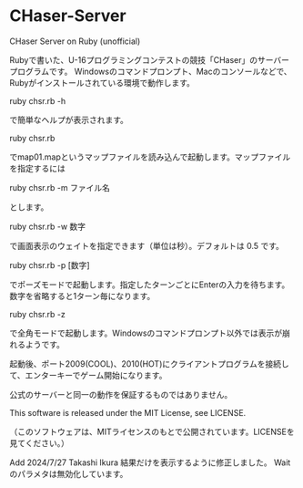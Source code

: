 # CHaser-Server

CHaser Server on Ruby (unofficial)

Rubyで書いた、U-16プログラミングコンテストの競技「CHaser」のサーバープログラムです。
Windowsのコマンドプロンプト、Macのコンソールなどで、Rubyがインストールされている環境で動作します。

ruby chsr.rb -h

で簡単なヘルプが表示されます。

ruby chsr.rb

でmap01.mapというマップファイルを読み込んで起動します。マップファイルを指定するには 

ruby chsr.rb -m ファイル名

とします。

ruby chsr.rb -w 数字

で画面表示のウェイトを指定できます（単位は秒）。デフォルトは 0.5 です。

ruby chsr.rb -p [数字]

でポーズモードで起動します。指定したターンごとにEnterの入力を待ちます。数字を省略すると1ターン毎になります。

ruby chsr.rb -z

で全角モードで起動します。Windowsのコマンドプロンプト以外では表示が崩れるようです。

起動後、ポート2009(COOL)、2010(HOT)にクライアントプログラムを接続して、エンターキーでゲーム開始になります。

公式のサーバーと同一の動作を保証するものではありません。

This software is released under the MIT License, see LICENSE.

（このソフトウェアは、MITライセンスのもとで公開されています。LICENSEを見てください。） 

Add 2024/7/27 Takashi Ikura
結果だけを表示するように修正しました。
Waitのパラメタは無効化しています。
